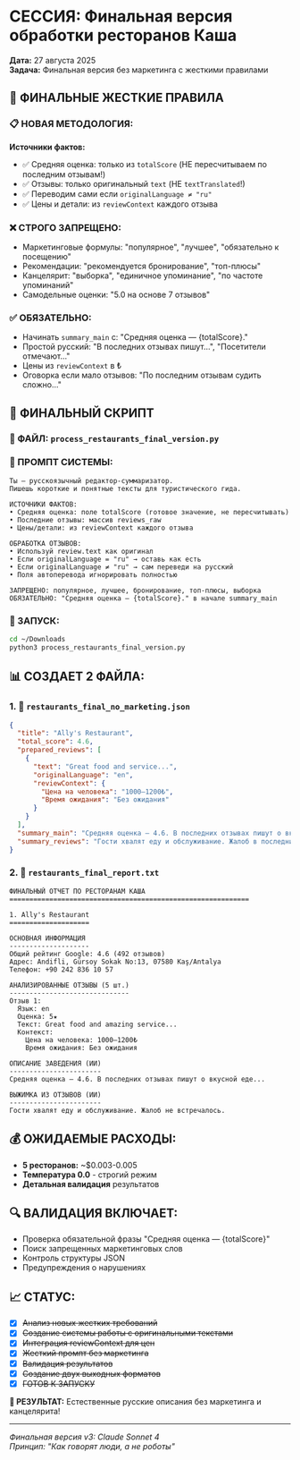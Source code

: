 # СЕССИЯ: Финальная версия обработки ресторанов Каша

**Дата:** 27 августа 2025  
**Задача:** Финальная версия без маркетинга с жесткими правилами  

## 🎯 ФИНАЛЬНЫЕ ЖЕСТКИЕ ПРАВИЛА

### 📋 НОВАЯ МЕТОДОЛОГИЯ:

**Источники фактов:**
- ✅ Средняя оценка: только из `totalScore` (НЕ пересчитываем по последним отзывам!)
- ✅ Отзывы: только оригинальный `text` (НЕ `textTranslated`!)
- ✅ Переводим сами если `originalLanguage ≠ "ru"`
- ✅ Цены и детали: из `reviewContext` каждого отзыва

### ❌ СТРОГО ЗАПРЕЩЕНО:
- Маркетинговые формулы: "популярное", "лучшее", "обязательно к посещению"
- Рекомендации: "рекомендуется бронирование", "топ-плюсы"
- Канцелярит: "выборка", "единичное упоминание", "по частоте упоминаний"
- Самодельные оценки: "5.0 на основе 7 отзывов"

### ✅ ОБЯЗАТЕЛЬНО:
- Начинать `summary_main` с: "Средняя оценка — {totalScore}."
- Простой русский: "В последних отзывах пишут...", "Посетители отмечают..."
- Цены из `reviewContext` в ₺
- Оговорка если мало отзывов: "По последним отзывам судить сложно..."

## 🔧 ФИНАЛЬНЫЙ СКРИПТ

### 📁 ФАЙЛ: `process_restaurants_final_version.py`

### 🧠 ПРОМПТ СИСТЕМЫ:
```
Ты — русскоязычный редактор-суммаризатор. 
Пишешь короткие и понятные тексты для туристического гида.

ИСТОЧНИКИ ФАКТОВ:
• Средняя оценка: поле totalScore (готовое значение, не пересчитывать)
• Последние отзывы: массив reviews_raw  
• Цены/детали: из reviewContext каждого отзыва

ОБРАБОТКА ОТЗЫВОВ:
• Используй review.text как оригинал
• Если originalLanguage = "ru" → оставь как есть
• Если originalLanguage ≠ "ru" → сам переведи на русский
• Поля автоперевода игнорировать полностью

ЗАПРЕЩЕНО: популярное, лучшее, бронирование, топ-плюсы, выборка
ОБЯЗАТЕЛЬНО: "Средняя оценка — {totalScore}." в начале summary_main
```

### 🚀 ЗАПУСК:
```bash
cd ~/Downloads  
python3 process_restaurants_final_version.py
```

## 📊 СОЗДАЕТ 2 ФАЙЛА:

### 1. 📁 `restaurants_final_no_marketing.json`
```json
{
  "title": "Ally's Restaurant",
  "total_score": 4.6,
  "prepared_reviews": [
    {
      "text": "Great food and service...",
      "originalLanguage": "en",
      "reviewContext": {
        "Цена на человека": "1000–1200₺",
        "Время ожидания": "Без ожидания"
      }
    }
  ],
  "summary_main": "Средняя оценка — 4.6. В последних отзывах пишут о вкусной еде и хорошем сервисе. Посетители отмечают быстрое обслуживание без ожидания. По контексту ориентир — около 1000-1200₺ на человека.",
  "summary_reviews": "Гости хвалят еду и обслуживание. Жалоб в последних отзывах не встречалось."
}
```

### 2. 📄 `restaurants_final_report.txt`
```
ФИНАЛЬНЫЙ ОТЧЕТ ПО РЕСТОРАНАМ КАША
============================================================

1. Ally's Restaurant
====================

ОСНОВНАЯ ИНФОРМАЦИЯ
--------------------
Общий рейтинг Google: 4.6 (492 отзывов)
Адрес: Andifli, Gürsoy Sokak No:13, 07580 Kaş/Antalya
Телефон: +90 242 836 10 57

АНАЛИЗИРОВАННЫЕ ОТЗЫВЫ (5 шт.)
------------------------------
Отзыв 1:
  Язык: en
  Оценка: 5★
  Текст: Great food and amazing service...
  Контекст:
    Цена на человека: 1000–1200₺
    Время ожидания: Без ожидания

ОПИСАНИЕ ЗАВЕДЕНИЯ (ИИ)
-----------------------
Средняя оценка — 4.6. В последних отзывах пишут о вкусной еде...

ВЫЖИМКА ИЗ ОТЗЫВОВ (ИИ)
-----------------------
Гости хвалят еду и обслуживание. Жалоб не встречалось.
```

## 💰 ОЖИДАЕМЫЕ РАСХОДЫ:
- **5 ресторанов:** ~$0.003-0.005
- **Температура 0.0** - строгий режим
- **Детальная валидация** результатов

## 🔍 ВАЛИДАЦИЯ ВКЛЮЧАЕТ:
- Проверка обязательной фразы "Средняя оценка — {totalScore}"
- Поиск запрещенных маркетинговых слов
- Контроль структуры JSON
- Предупреждения о нарушениях

## 📈 СТАТУС:

- [x] ~~Анализ новых жестких требований~~
- [x] ~~Создание системы работы с оригинальными текстами~~
- [x] ~~Интеграция reviewContext для цен~~
- [x] ~~Жесткий промпт без маркетинга~~
- [x] ~~Валидация результатов~~
- [x] ~~Создание двух выходных форматов~~
- [x] ~~ГОТОВ К ЗАПУСКУ~~

**🎯 РЕЗУЛЬТАТ:** Естественные русские описания без маркетинга и канцелярита!

---

*Финальная версия v3: Claude Sonnet 4*  
*Принцип: "Как говорят люди, а не роботы"*
